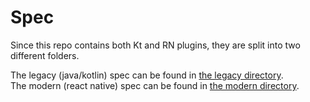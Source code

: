 # Spec

Since this repo contains both Kt and RN plugins, they are split into two different folders.

The legacy (java/kotlin) spec can be found in [the legacy directory](legacy).\
The modern (react native) spec can be found in [the modern directory](modern).

